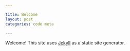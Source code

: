 ```yaml
---

title: Welcome
layout: post
categories: code meta

---
```


Welcome!  This site uses [Jekyll](http://jekyllrb.com) as a static site generator.